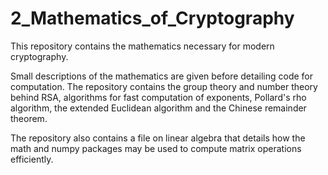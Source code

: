 # 2_Mathematics_of_Cryptography

This repository contains the mathematics necessary for modern cryptography.

Small descriptions of the mathematics are given before detailing code for
computation. The repository contains the group theory and number theory
behind RSA, algorithms for fast computation of exponents, Pollard's rho algorithm, 
the extended Euclidean algorithm and the Chinese remainder theorem.

The repository also contains a file on linear algebra that details how the
math and numpy packages may be used to compute matrix operations efficiently. 
